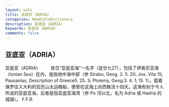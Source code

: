 ```yaml
---
layout: wiki
title: 亚底亚（ADRIA）
categories: NewBibleDictionary
description: 亚底亚（ADRIA）
keywords: 亚底亚（ADRIA）
comments: false
---
```


## 亚底亚（ADRIA）



亚底亚（ADRIA）
　　昔日“亚底亚海”一名字（徒廿七27），包括了伊奥尼亚海（Ionian Sea）在内，是指地中海中部（参 Strabo, Geog. 2. 5. 20;
Jos. Vita 15; Pausanias, Description of Greece5. 25. 3; Ptolemy, Geog.3. 4. 1; 15. 1）。载着保罗往义大利的亚历山太运粮船，便曾在这海上向西飘流十四天。这海有别于今人所说的亚底亚海，后者是指亚底亚海湾（参 Po 河以北，名为 Adria 或 Hadria 的城镇）。
F.F.B.



